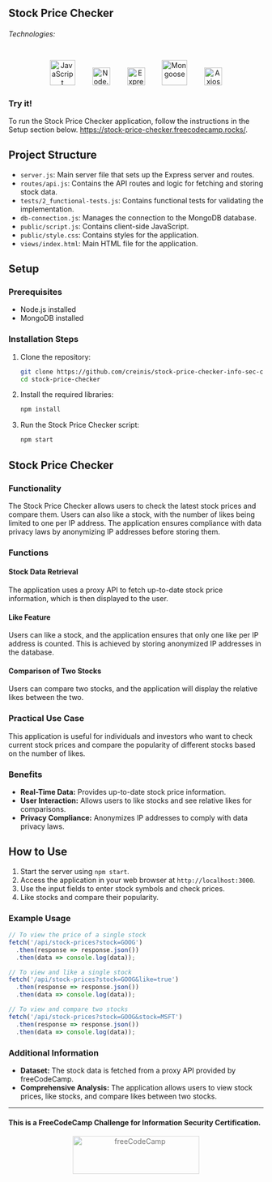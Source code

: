 ## Stock Price Checker

###### Technologies:
<p align="center">
<img src="https://img.icons8.com/color/75/000000/javascript.png" width="50" height="50" alt="JavaScript" style="margin: 10px 15px 0 15px;" />
<img src="https://nodejs.org/static/images/logo.svg" height="35" alt="Node.js" style="margin: 10px 15px 0 15px;" />
<img src="https://expressjs.com/images/express-facebook-share.png" height="35" alt="Express" style="margin: 10px 15px 0 15px;" />
<img src="https://mongoosejs.com/docs/images/mongoose5_62x30_transparent.png" height="50" alt="Mongoose" style="margin: 10px 15px 0 15px;" />
<img src="https://axios-http.com/assets/logo.svg" height="35" alt="Axios" style="margin: 10px 15px 0 15px;" />
</p>

### Try it!

To run the Stock Price Checker application, follow the instructions in the Setup section below.
https://stock-price-checker.freecodecamp.rocks/.

## Project Structure

- `server.js`: Main server file that sets up the Express server and routes.
- `routes/api.js`: Contains the API routes and logic for fetching and storing stock data.
- `tests/2_functional-tests.js`: Contains functional tests for validating the implementation.
- `db-connection.js`: Manages the connection to the MongoDB database.
- `public/script.js`: Contains client-side JavaScript.
- `public/style.css`: Contains styles for the application.
- `views/index.html`: Main HTML file for the application.

## Setup

### Prerequisites

- Node.js installed
- MongoDB installed

### Installation Steps

1. Clone the repository:
   ```bash
   git clone https://github.com/creinis/stock-price-checker-info-sec-cert.git
   cd stock-price-checker
   ```

2. Install the required libraries:
   ```bash
   npm install
   ```

3. Run the Stock Price Checker script:
   ```bash
   npm start
   ```

## Stock Price Checker

### Functionality

The Stock Price Checker allows users to check the latest stock prices and compare them. Users can also like a stock, with the number of likes being limited to one per IP address. The application ensures compliance with data privacy laws by anonymizing IP addresses before storing them.

### Functions

#### Stock Data Retrieval

The application uses a proxy API to fetch up-to-date stock price information, which is then displayed to the user.

#### Like Feature

Users can like a stock, and the application ensures that only one like per IP address is counted. This is achieved by storing anonymized IP addresses in the database.

#### Comparison of Two Stocks

Users can compare two stocks, and the application will display the relative likes between the two.

### Practical Use Case

This application is useful for individuals and investors who want to check current stock prices and compare the popularity of different stocks based on the number of likes.

### Benefits

- **Real-Time Data:** Provides up-to-date stock price information.
- **User Interaction:** Allows users to like stocks and see relative likes for comparisons.
- **Privacy Compliance:** Anonymizes IP addresses to comply with data privacy laws.

## How to Use

1. Start the server using `npm start`.
2. Access the application in your web browser at `http://localhost:3000`.
3. Use the input fields to enter stock symbols and check prices.
4. Like stocks and compare their popularity.

### Example Usage

```javascript
// To view the price of a single stock
fetch('/api/stock-prices?stock=GOOG')
  .then(response => response.json())
  .then(data => console.log(data));

// To view and like a single stock
fetch('/api/stock-prices?stock=GOOG&like=true')
  .then(response => response.json())
  .then(data => console.log(data));

// To view and compare two stocks
fetch('/api/stock-prices?stock=GOOG&stock=MSFT')
  .then(response => response.json())
  .then(data => console.log(data));
```

### Additional Information

- **Dataset:** The stock data is fetched from a proxy API provided by freeCodeCamp.
- **Comprehensive Analysis:** The application allows users to view stock prices, like stocks, and compare likes between two stocks.

---
#### This is a FreeCodeCamp Challenge for Information Security Certification.
<p align="center">
<img src="https://cdn.freecodecamp.org/platform/universal/fcc_primary.svg" width="250" height="75" alt="freeCodeCamp" style="margin: 0 15px; opacity: 0.6" />
</p>